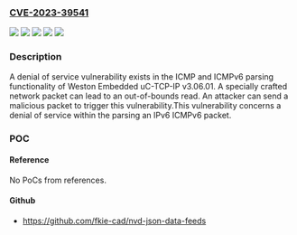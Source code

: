 ### [CVE-2023-39541](https://cve.mitre.org/cgi-bin/cvename.cgi?name=CVE-2023-39541)
![](https://img.shields.io/static/v1?label=Product&message=Gecko%20Platform&color=blue)
![](https://img.shields.io/static/v1?label=Product&message=uC-TCP-IP&color=blue)
![](https://img.shields.io/static/v1?label=Version&message=%3D%204.3.1.0%20&color=brighgreen)
![](https://img.shields.io/static/v1?label=Version&message=%3D%20v3.06.01%20&color=brighgreen)
![](https://img.shields.io/static/v1?label=Vulnerability&message=CWE-126%3A%20Buffer%20Over-read&color=brighgreen)

### Description

A denial of service vulnerability exists in the ICMP and ICMPv6 parsing functionality of Weston Embedded uC-TCP-IP v3.06.01. A specially crafted network packet can lead to an out-of-bounds read. An attacker can send a malicious packet to trigger this vulnerability.This vulnerability concerns a denial of service within the parsing an IPv6 ICMPv6 packet.

### POC

#### Reference
No PoCs from references.

#### Github
- https://github.com/fkie-cad/nvd-json-data-feeds


